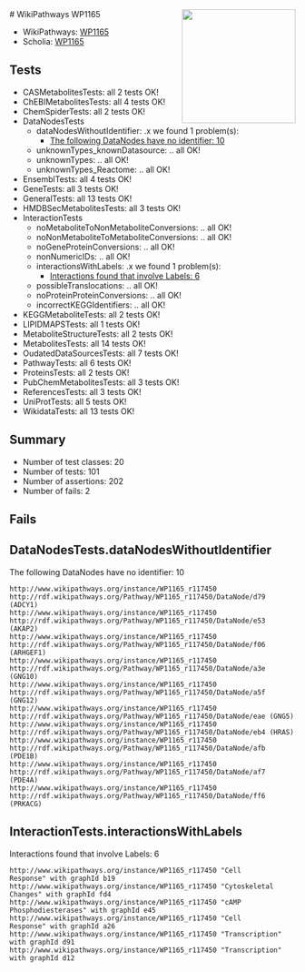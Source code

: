 <img style="float: right; width: 200px" src="https://upload.wikimedia.org/wikipedia/commons/thumb/8/83/Wplogo_with_text_500.png/640px-Wplogo_with_text_500.png" />
# WikiPathways WP1165

* WikiPathways: [WP1165](https://new.wikipathways.org/pathways/WP1165)
* Scholia: [WP1165](https://scholia.toolforge.org/wikipathways/WP1165)
## Tests
* CASMetabolitesTests: all 2 tests OK!
* ChEBIMetabolitesTests: all 4 tests OK!
* ChemSpiderTests: all 2 tests OK!
* DataNodesTests
    * dataNodesWithoutIdentifier: .x we found 1 problem(s):
        * [The following DataNodes have no identifier: 10](#8792c490)
    * unknownTypes_knownDatasource: .. all OK!
    * unknownTypes: .. all OK!
    * unknownTypes_Reactome: .. all OK!
* EnsemblTests: all 4 tests OK!
* GeneTests: all 3 tests OK!
* GeneralTests: all 13 tests OK!
* HMDBSecMetabolitesTests: all 3 tests OK!
* InteractionTests
    * noMetaboliteToNonMetaboliteConversions: .. all OK!
    * noNonMetaboliteToMetaboliteConversions: .. all OK!
    * noGeneProteinConversions: .. all OK!
    * nonNumericIDs: .. all OK!
    * interactionsWithLabels: .x we found 1 problem(s):
        * [Interactions found that involve Labels: 6](#630d267d)
    * possibleTranslocations: .. all OK!
    * noProteinProteinConversions: .. all OK!
    * incorrectKEGGIdentifiers: .. all OK!
* KEGGMetaboliteTests: all 2 tests OK!
* LIPIDMAPSTests: all 1 tests OK!
* MetaboliteStructureTests: all 2 tests OK!
* MetabolitesTests: all 14 tests OK!
* OudatedDataSourcesTests: all 7 tests OK!
* PathwayTests: all 6 tests OK!
* ProteinsTests: all 2 tests OK!
* PubChemMetabolitesTests: all 3 tests OK!
* ReferencesTests: all 3 tests OK!
* UniProtTests: all 5 tests OK!
* WikidataTests: all 13 tests OK!


## Summary

* Number of test classes: 20
* Number of tests: 101
* Number of assertions: 202
* Number of fails: 2

## Fails

<a name="8792c490" />

## DataNodesTests.dataNodesWithoutIdentifier

The following DataNodes have no identifier: 10
```
http://www.wikipathways.org/instance/WP1165_r117450 http://rdf.wikipathways.org/Pathway/WP1165_r117450/DataNode/d79 (ADCY1)
http://www.wikipathways.org/instance/WP1165_r117450 http://rdf.wikipathways.org/Pathway/WP1165_r117450/DataNode/e53 (AKAP2)
http://www.wikipathways.org/instance/WP1165_r117450 http://rdf.wikipathways.org/Pathway/WP1165_r117450/DataNode/f06 (ARHGEF1)
http://www.wikipathways.org/instance/WP1165_r117450 http://rdf.wikipathways.org/Pathway/WP1165_r117450/DataNode/a3e (GNG10)
http://www.wikipathways.org/instance/WP1165_r117450 http://rdf.wikipathways.org/Pathway/WP1165_r117450/DataNode/a5f (GNG12)
http://www.wikipathways.org/instance/WP1165_r117450 http://rdf.wikipathways.org/Pathway/WP1165_r117450/DataNode/eae (GNG5)
http://www.wikipathways.org/instance/WP1165_r117450 http://rdf.wikipathways.org/Pathway/WP1165_r117450/DataNode/eb4 (HRAS)
http://www.wikipathways.org/instance/WP1165_r117450 http://rdf.wikipathways.org/Pathway/WP1165_r117450/DataNode/afb (PDE1B)
http://www.wikipathways.org/instance/WP1165_r117450 http://rdf.wikipathways.org/Pathway/WP1165_r117450/DataNode/af7 (PDE4A)
http://www.wikipathways.org/instance/WP1165_r117450 http://rdf.wikipathways.org/Pathway/WP1165_r117450/DataNode/ff6 (PRKACG)
```

<a name="630d267d" />

## InteractionTests.interactionsWithLabels

Interactions found that involve Labels: 6
```
http://www.wikipathways.org/instance/WP1165_r117450 "Cell
Response" with graphId b19
http://www.wikipathways.org/instance/WP1165_r117450 "Cytoskeletal
Changes" with graphId fd4
http://www.wikipathways.org/instance/WP1165_r117450 "cAMP
Phosphodiesterases" with graphId e45
http://www.wikipathways.org/instance/WP1165_r117450 "Cell
Response" with graphId a26
http://www.wikipathways.org/instance/WP1165_r117450 "Transcription" with graphId d91
http://www.wikipathways.org/instance/WP1165_r117450 "Transcription" with graphId d12
```

